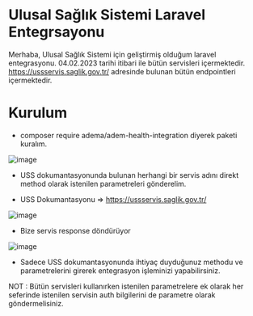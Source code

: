 
# Ulusal Sağlık Sistemi Laravel Entegrsayonu
Merhaba, Ulusal Sağlık Sistemi için geliştirmiş olduğum laravel entegrasyonu. 04.02.2023 tarihi itibari ile bütün servisleri içermektedir. 
https://ussservis.saglik.gov.tr/ adresinde bulunan bütün endpointleri içermektedir. 

# Kurulum

* composer require adema/adem-health-integration diyerek paketi kuralım.

![image](https://user-images.githubusercontent.com/43451577/216787142-0e4af076-d7ce-45dd-b120-f3eec5a985f5.png)

* USS dokumantasyonunda bulunan herhangi bir servis adını direkt method olarak istenilen parametreleri gönderelim.

* USS Dokumantasyonu => https://ussservis.saglik.gov.tr/

![image](https://user-images.githubusercontent.com/43451577/216787317-65063bc8-8825-4d6e-a947-73aa74034c58.png)

* Bize servis response döndürüyor

![image](https://user-images.githubusercontent.com/43451577/216787330-26347b74-0d43-4fd1-9bd2-b54fe75ae948.png)


* Sadece USS dokumantasyonunda ihtiyaç duyduğunuz methodu ve parametrelerini girerek entegrasyon işleminizi yapabilirsiniz.




NOT : Bütün servisleri kullanırken istenilen parametrelere ek olarak her seferinde istenilen servisin auth bilgilerini de parametre olarak göndermelisiniz.

